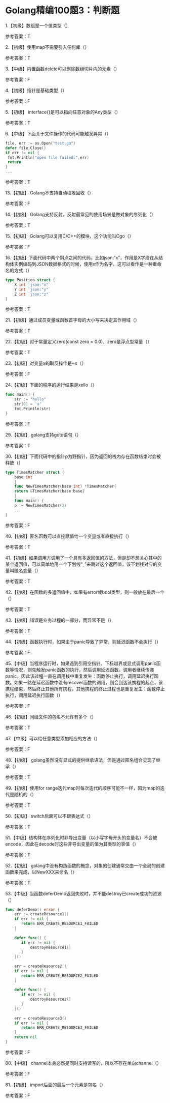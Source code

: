 # Golang精编100题3：判断题

1.【初级】数组是一个值类型（）

参考答案：T

2.【初级】使用map不需要引入任何库（）

参考答案：T

3.【中级】内置函数delete可以删除数组切片内的元素（）

参考答案：F

4.【初级】指针是基础类型（）

参考答案：F

5.【初级】 interface{}是可以指向任意对象的Any类型（）

参考答案：T

6.【中级】下面关于文件操作的代码可能触发异常（）
```go
file, err := os.Open("test.go")
defer file.Close()
if err != nil {
 fmt.Println("open file failed:",err)
 return
}
...
```

参考答案：T

13.【初级】 Golang不支持自动垃圾回收（）

参考答案：F

14.【初级】 Golang支持反射，反射最常见的使用场景是做对象的序列化（）

参考答案：T

15.【初级】 Golang可以复用C/C++的模块，这个功能叫Cgo（）

参考答案：F

16.【初级】下面代码中两个斜点之间的代码，比如json:“x”，作用是X字段在从结构体实例编码到JSON数据格式的时候，使用x作为名字，这可以看作是一种重命名的方式（）

```go
type Position struct {
    X int `json:"x"`
    Y int `json:"y"`
    Z int `json:"z"`
}
```

参考答案：T

21.【初级】通过成员变量或函数首字母的大小写来决定其作用域（）

参考答案：T

22.【初级】对于常量定义zero(const zero = 0.0)，zero是浮点型常量（）

参考答案：T

23.【初级】对变量x的取反操作是~x（）

参考答案：F

24.【初级】下面的程序的运行结果是xello（）

```go
func main() {
    str := "hello"
    str[0] = 'x'
    fmt.Println(str)
}
```

参考答案：F

29.【初级】 golang支持goto语句（）

参考答案：T

30.【初级】下面代码中的指针p为野指针，因为返回的栈内存在函数结束时会被释放（）

```go
type TimesMatcher struct {
    base int
    }
    func NewTimesMatcher(base int) *TimesMatcher{
    return &TimesMatcher{base:base}
    }
    func main() {
    p := NewTimesMatcher(3)
    ...
}
```
参考答案：F

40.【初级】匿名函数可以直接赋值给一个变量或者直接执行（）

参考答案：T

41.【初级】如果调用方调用了一个具有多返回值的方法，但是却不想关心其中的某个返回值，可以简单地用一个下划线“_”来跳过这个返回值，该下划线对应的变量叫匿名变量（）

参考答案：T

42.【初级】在函数的多返回值中，如果有error或bool类型，则一般放在最后一个（）

参考答案：T

43.【初级】错误是业务过程的一部分，而异常不是（）

参考答案：T

44.【初级】函数执行时，如果由于panic导致了异常，则延迟函数不会执行（）

参考答案：F

45.【中级】当程序运行时，如果遇到引用空指针、下标越界或显式调用panic函数等情况，则先触发panic函数的执行，然后调用延迟函数。调用者继续传递panic，因此该过程一直在调用栈中重复发生：函数停止执行，调用延迟执行函数。如果一路在延迟函数中没有recover函数的调用，则会到达该携程的起点，该携程结束，然后终止其他所有携程，其他携程的终止过程也是重复发生：函数停止执行，调用延迟执行函数（）

参考答案：F

46.【初级】同级文件的包名不允许有多个（）

参考答案：T

47.【中级】可以给任意类型添加相应的方法（）

参考答案：F

48.【初级】 golang虽然没有显式的提供继承语法，但是通过匿名组合实现了继承（）

参考答案：T

49.【初级】使用for range迭代map时每次迭代的顺序可能不一样，因为map的迭代是随机的（）

参考答案：T

50.【初级】 switch后面可以不跟表达式（）

参考答案：T

51.【中级】结构体在序列化时非导出变量（以小写字母开头的变量名）不会被encode，因此在decode时这些非导出变量的值为其类型的零值（）

参考答案：T

52.【初级】 golang中没有构造函数的概念，对象的创建通常交由一个全局的创建函数来完成，以NewXXX来命名（）

参考答案：T

53.【中级】当函数deferDemo返回失败时，并不能destroy已create成功的资源（）

```go
func deferDemo() error {
    err := createResource1()
    if err != nil {
       return ERR_CREATE_RESOURCE1_FAILED
    }
    
    defer func() {
       if err != nil {
           destroyResource1()
       }
    }()
     
    err = createResource2()
    if err != nil {
       return ERR_CREATE_RESOURCE2_FAILED
    }
    
    defer func() {
       if err != nil {
           destroyResource2()
       }
    }()
     
    err = createResource3()
    if err != nil {
       return ERR_CREATE_RESOURCE3_FAILED
    }
    return nil
}
```

参考答案：F

80.【中级】 channel本身必然是同时支持读写的，所以不存在单向channel（）

参考答案：F

81.【初级】 import后面的最后一个元素是包名（）

参考答案：F